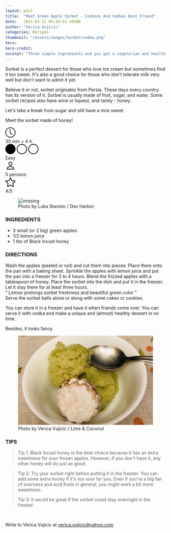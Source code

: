 ```yaml
---
layout: post
title:  "Meet Green Apple Sorbet - Cookies And Vodkas Best Friend"
date:   2021-01-11 00:26:51 +0100
author: "Verica Vujicic"
categories: Recipes
thumbnail: "/assets/images/Sorbet/vodka.png"
hero: 
hero-credit: 
excerpt: "Three simple ingredients and you got a vegetarian and healthy dessert that goes well with vodka"
---
```

<drop-cap>S</drop-cap>orbet is a perfect dessert for those who love ice cream but sometimes find it too sweet. It's also a good choice for those who don't tolerate milk very well but don't want to admit it yet. 

Believe it or not, sorbet originates from Persia. These days every country has its version of it. Sorbet is usually made of fruit, sugar, and water. Some sorbet recipes also have wine or liqueur, and rarely - honey. 

Let's take a break from sugar and still have a nice sweet.

Meet the sorbet made of honey!

<div class="recipe-dashboard">
    <div class="dash-card">
        <div class="dash-icon" title="Preparation time">
            <img src="/assets/images/icons/clock.svg" alt="Preparation time">
        </div>
        <div class="dash-text">30 min + 4 h </div>
    </div>
    <div class="dash-card">
        <div class="dash-icon difficulty" title="Difficulty">
            <img src="/assets/images/icons/circle-fill.svg" alt="">
            <img src="/assets/images/icons/circle.svg" alt="">
            <img src="/assets/images/icons/circle.svg" alt="">
        </div>
        <div class="dash-text">Easy</div>
    </div>
    <div class="dash-card">
        <div class="dash-icon" title="Serves">
            <img src="/assets/images/icons/person.svg" alt="Serves">
        </div>
        <div class="dash-text">5 persons</div>
    </div>
    <div class="dash-card">
        <div class="dash-icon" title="Rating">
            <img src="/assets/images/icons/star.svg" alt="Preparation time">
        </div>
        <div class="dash-text">4/5</div>
    </div>
</div>
 
<figure>
    <img src='/assets/images/Sorbet/vodka.png' alt='missing' />
    <figcaption>Photo by Luka Stanisic / Dev Harbor</figcaption>
</figure>

### **INGREDIENTS**

- 3 small (or 2 big) green apples 
- 1/2 lemon juice
- 1 tbs of Black locust honey

### **DIRECTIONS**

<step>
Wash the apples (peeled or not) and cut them into pieces. Place them onto the pan with a baking sheet.
</step>

<step>
Sprinkle the apples with lemon juice and put the pan into a freezer for 3 to 4 hours.
</step>

<step>
Blend the frizzed apples with a tablespoon of honey.
</step>

<step>
Place the sorbet into the dish and put it in the freezer. Let it stay there for at least three hours.
</step>
<div class="aside-quote"><q>
    Lemon prolongs sorbet freshness and beautiful green color
</q></div>
Serve the sorbet balls alone or along with some cakes or cookies.  

You can store it in a freezer and have it when friends come over. You can serve it with vodka and make a unique and (almost) healthy dessert in no time. 

Besides, it looks fancy.

<figure>
    <img src='/assets/images/Sorbet/sorbet.jpeg' alt='missing' />
    <figcaption>Photo by Verica Vujicic / Lime & Coconut</figcaption>
</figure>

### **TIPS**

>Tip 1: Black locust honey is the best choice because it has an extra sweetness for sour frozen apples. However, if you don't have it, any other honey will do just as good.

>Tip 2: Try your sorbet right before putting it in the freezer. You can add some extra honey if it's too sour for you. Even if you're a big fan of sourness and acid fruits in general, you might want a bit more sweetness.

>Tip 3: It would be great if the sorbet could stay overnight in the freezer.

<br/>

Write to Verica Vujicic at [verica.vujicic@yahoo.com](mailto:verica.vujicic@yahoo.com)

